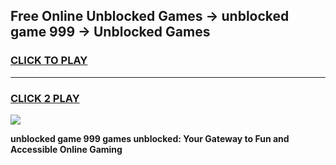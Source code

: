 
## Free Online Unblocked Games → unblocked game 999 → Unblocked Games
<h3>
<a href="https://premium.freeplayer.one?title=unblocked_game_999&ref=21F">CLICK TO PLAY</a></h3>
<hr>

<h3>
<a href="https://premium.freeplayer.one?title=unblocked_game_999&ref=21F">CLICK 2 PLAY</a>
  
</h3>

<a href="https://premium.freeplayer.one?title=unblocked_game_999&ref=21F/"><img src="https://clearcache.store/games.png"></a>


**unblocked game 999 games unblocked: Your Gateway to Fun and Accessible Online Gaming**

